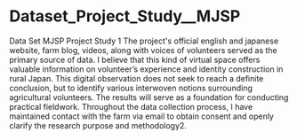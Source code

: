 # Dataset_Project_Study__MJSP
Data Set MJSP Project Study 1 
The project's official english and japanese website, farm blog, videos, along with voices of volunteers served as the primary source of data. I believe that this kind of virtual space offers valuable information on volunteer’s experience and identity construction in rural Japan. This digital observation does not seek to reach a definite conclusion, but to identify various interwoven notions surrounding agricultural volunteers. The results will serve as a foundation for conducting practical fieldwork. Throughout the data collection process, I have maintained contact with the farm via email to obtain consent and openly clarify the research purpose and methodology2. 
